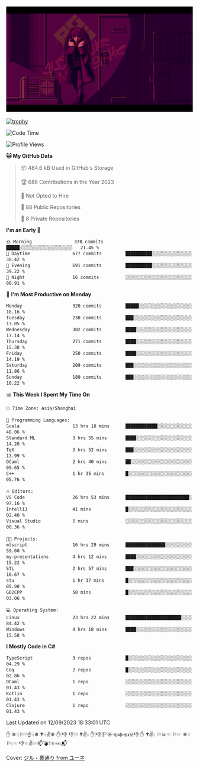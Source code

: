 ![](imgs/main.png)

[![trophy](https://github-profile-trophy.vercel.app/?username=NeilKleistGao&theme=dracula)](https://github.com/ryo-ma/github-profile-trophy)

<!--START_SECTION:waka-->
![Code Time](http://img.shields.io/badge/Code%20Time-51%20hrs%2049%20mins-blue)

![Profile Views](http://img.shields.io/badge/Profile%20Views-10-blue)

**🐱 My GitHub Data** 

> 📦 484.6 kB Used in GitHub's Storage 
 > 
> 🏆 688 Contributions in the Year 2023
 > 
> 🚫 Not Opted to Hire
 > 
> 📜 88 Public Repositories 
 > 
> 🔑 8 Private Repositories 
 > 
**I'm an Early 🐤** 

```text
🌞 Morning                378 commits         █████░░░░░░░░░░░░░░░░░░░░   21.45 % 
🌆 Daytime                677 commits         ██████████░░░░░░░░░░░░░░░   38.42 % 
🌃 Evening                691 commits         ██████████░░░░░░░░░░░░░░░   39.22 % 
🌙 Night                  16 commits          ░░░░░░░░░░░░░░░░░░░░░░░░░   00.91 % 
```
📅 **I'm Most Productive on Monday** 

```text
Monday                   320 commits         █████░░░░░░░░░░░░░░░░░░░░   18.16 % 
Tuesday                  230 commits         ███░░░░░░░░░░░░░░░░░░░░░░   13.05 % 
Wednesday                302 commits         ████░░░░░░░░░░░░░░░░░░░░░   17.14 % 
Thursday                 271 commits         ████░░░░░░░░░░░░░░░░░░░░░   15.38 % 
Friday                   250 commits         ████░░░░░░░░░░░░░░░░░░░░░   14.19 % 
Saturday                 209 commits         ███░░░░░░░░░░░░░░░░░░░░░░   11.86 % 
Sunday                   180 commits         ███░░░░░░░░░░░░░░░░░░░░░░   10.22 % 
```


📊 **This Week I Spent My Time On** 

```text
🕑︎ Time Zone: Asia/Shanghai

💬 Programming Languages: 
Scala                    13 hrs 18 mins      ████████████░░░░░░░░░░░░░   48.06 % 
Standard ML              3 hrs 55 mins       ████░░░░░░░░░░░░░░░░░░░░░   14.20 % 
TeX                      3 hrs 52 mins       ███░░░░░░░░░░░░░░░░░░░░░░   13.99 % 
OCaml                    2 hrs 40 mins       ██░░░░░░░░░░░░░░░░░░░░░░░   09.65 % 
C++                      1 hr 35 mins        █░░░░░░░░░░░░░░░░░░░░░░░░   05.76 % 

🔥 Editors: 
VS Code                  26 hrs 53 mins      ████████████████████████░   97.16 % 
IntelliJ                 41 mins             █░░░░░░░░░░░░░░░░░░░░░░░░   02.48 % 
Visual Studio            5 mins              ░░░░░░░░░░░░░░░░░░░░░░░░░   00.36 % 

🐱‍💻 Projects: 
mlscript                 16 hrs 29 mins      ███████████████░░░░░░░░░░   59.60 % 
my-presentations         4 hrs 12 mins       ████░░░░░░░░░░░░░░░░░░░░░   15.22 % 
STL                      2 hrs 57 mins       ███░░░░░░░░░░░░░░░░░░░░░░   10.67 % 
stu                      1 hr 37 mins        █░░░░░░░░░░░░░░░░░░░░░░░░   05.90 % 
GD2CPP                   50 mins             █░░░░░░░░░░░░░░░░░░░░░░░░   03.06 % 

💻 Operating System: 
Linux                    23 hrs 22 mins      █████████████████████░░░░   84.42 % 
Windows                  4 hrs 18 mins       ████░░░░░░░░░░░░░░░░░░░░░   15.58 % 
```

**I Mostly Code in C#** 

```text
TypeScript               3 repos             █░░░░░░░░░░░░░░░░░░░░░░░░   04.29 % 
Coq                      2 repos             █░░░░░░░░░░░░░░░░░░░░░░░░   02.86 % 
OCaml                    1 repo              ░░░░░░░░░░░░░░░░░░░░░░░░░   01.43 % 
Kotlin                   1 repo              ░░░░░░░░░░░░░░░░░░░░░░░░░   01.43 % 
Clojure                  1 repo              ░░░░░░░░░░░░░░░░░░░░░░░░░   01.43 % 
```




 Last Updated on 12/09/2023 18:33:01 UTC
<!--END_SECTION:waka-->

✋ ❄☟⚐🕆☝☟❄ 🕈☟✌❄ ✋🕯👎 👎⚐ 🕈✌💧 ✋🕯👎 🏱☼☜❄☜☠👎 ✋ 🕈✌💧 ⚐☠☜ ⚐☞ ❄☟⚐💧☜ 👎☜✌☞📫💣🕆❄☜💧📬

Cover: [ジル・裏通り from ユーネ](https://www.pixiv.net/artworks/62127066)
